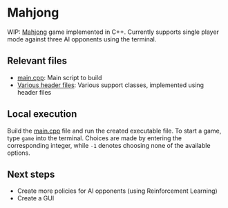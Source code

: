 # Mahjong

WIP: [Mahjong](https://en.wikipedia.org/wiki/Mahjong) game implemented in C++. Currently supports single player mode against three AI opponents using the terminal.

## Relevant files

* [main.cpp](main.cpp): Main script to build
* [Various header files](include/): Various support classes, implemented using header files

## Local execution

Build the [main.cpp](main.cpp) file and run the created executable file. To start a game, type `game` into the terminal. Choices are made by entering the corresponding integer, while `-1` denotes choosing none of the available options.

## Next steps

* Create more policies for AI opponents (using Reinforcement Learning)
* Create a GUI
